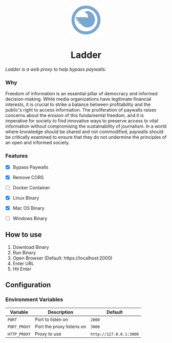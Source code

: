 <p align="center">
    <img src="public/pigeon.svg" width="100px">
</p>

<h1 align="center">Ladder</h1>

*Ladder is a web proxy to help bypass paywalls.*

### Why

Freedom of information is an essential pillar of democracy and informed decision-making. While media organizations have legitimate financial interests, it is crucial to strike a balance between profitability and the public's right to access information. The proliferation of paywalls raises concerns about the erosion of this fundamental freedom, and it is imperative for society to find innovative ways to preserve access to vital information without compromising the sustainability of journalism. In a world where knowledge should be shared and not commodified, paywalls should be critically examined to ensure that they do not undermine the principles of an open and informed society.


### Features
- [x] Bypass Paywalls
- [x] Remove CORS
- [ ] Docker Container
- [x] Linux Binary
- [x] Mac OS Binary
- [ ] Windows Binary


## How to use

1) Download Binary
2) Run Binary
3) Open Browser (Default: https://localhost:2000)
4) Enter URL
5) Hit Enter

## Configuration

### Environment Variables

| Variable | Description | Default |
| --- | --- | --- |
| `PORT` | Port to listen on | `2000` |
| `PORT_PROXY` | Port the proxy listens on | `3000` |
| `HTTP_PROXY` | Proxy to use | `http://127.0.0.1:3000` |
